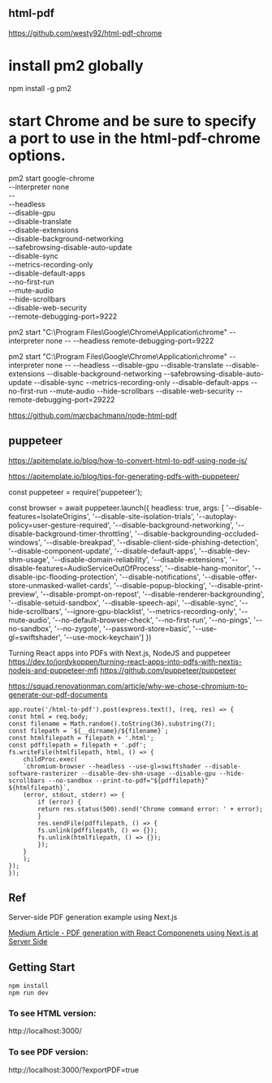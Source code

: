 
## html-pdf
https://github.com/westy92/html-pdf-chrome


# install pm2 globally
npm install -g pm2
# start Chrome and be sure to specify a port to use in the html-pdf-chrome options.
pm2 start google-chrome \
  --interpreter none \
  -- \
  --headless \
  --disable-gpu \
  --disable-translate \
  --disable-extensions \
  --disable-background-networking \
  --safebrowsing-disable-auto-update \
  --disable-sync \
  --metrics-recording-only \
  --disable-default-apps \
  --no-first-run \
  --mute-audio \
  --hide-scrollbars \
  --disable-web-security \
  --remote-debugging-port=9222

pm2 start "C:\Program Files\Google\Chrome\Application\chrome" --interpreter none -- --headless remote-debugging-port=9222

  pm2 start "C:\Program Files\Google\Chrome\Application\chrome" --interpreter none -- --headless --disable-gpu --disable-translate --disable-extensions --disable-background-networking --safebrowsing-disable-auto-update --disable-sync --metrics-recording-only --disable-default-apps --no-first-run --mute-audio --hide-scrollbars --disable-web-security --remote-debugging-port=29222

https://github.com/marcbachmann/node-html-pdf

## puppeteer
https://apitemplate.io/blog/how-to-convert-html-to-pdf-using-node-js/

https://apitemplate.io/blog/tips-for-generating-pdfs-with-puppeteer/

const puppeteer = require('puppeteer'); 

  const browser = await puppeteer.launch({
  headless: true,
  args: [   '--disable-features=IsolateOrigins',
            '--disable-site-isolation-trials',
            '--autoplay-policy=user-gesture-required',
            '--disable-background-networking',
            '--disable-background-timer-throttling',
            '--disable-backgrounding-occluded-windows',
            '--disable-breakpad',
            '--disable-client-side-phishing-detection',
            '--disable-component-update',
            '--disable-default-apps',
            '--disable-dev-shm-usage',
            '--disable-domain-reliability',
            '--disable-extensions',
            '--disable-features=AudioServiceOutOfProcess',
            '--disable-hang-monitor',
            '--disable-ipc-flooding-protection',
            '--disable-notifications',
            '--disable-offer-store-unmasked-wallet-cards',
            '--disable-popup-blocking',
            '--disable-print-preview',
            '--disable-prompt-on-repost',
            '--disable-renderer-backgrounding',
            '--disable-setuid-sandbox',
            '--disable-speech-api',
            '--disable-sync',
            '--hide-scrollbars',
            '--ignore-gpu-blacklist',
            '--metrics-recording-only',
            '--mute-audio',
            '--no-default-browser-check',
            '--no-first-run',
            '--no-pings',
            '--no-sandbox',
            '--no-zygote',
            '--password-store=basic',
            '--use-gl=swiftshader',
            '--use-mock-keychain']
})

Turning React apps into PDFs with Next.js, NodeJS and puppeteer
https://dev.to/jordykoppen/turning-react-apps-into-pdfs-with-nextjs-nodejs-and-puppeteer-mfi
https://github.com/puppeteer/puppeteer





https://squad.renovationman.com/article/why-we-chose-chromium-to-generate-our-pdf-documents

    app.route('/html-to-pdf').post(express.text(), (req, res) => {
    const html = req.body;
    const filename = Math.random().toString(36).substring(7);
    const filepath = `${__dirname}/${filename}`;
    const htmlfilepath = filepath + '.html';
    const pdffilepath = filepath + '.pdf';
    fs.writeFile(htmlfilepath, html, () => {
        childProc.exec(
        `chromium-browser --headless --use-gl=swiftshader --disable-software-rasterizer --disable-dev-shm-usage --disable-gpu --hide-scrollbars --no-sandbox --print-to-pdf="${pdffilepath}" ${htmlfilepath}`,
        (error, stdout, stderr) => {
            if (error) {
            return res.status(500).send('Chrome command error: ' + error);
            }
            res.sendFile(pdffilepath, () => {
            fs.unlink(pdffilepath, () => {});
            fs.unlink(htmlfilepath, () => {});
            });
        }
        );
    });
    });

## Ref
Server-side PDF generation example using Next.js

[Medium Article - PDF generation with React Componenets using Next.js at Server Side](https://medium.com/@stanleyfok/pdf-generation-with-react-componenets-using-next-js-at-server-side-ee9c2dea06a7)

## Getting Start

```
npm install
npm run dev
```

### To see HTML version:
http://localhost:3000/

### To see PDF version:
http://localhost:3000/?exportPDF=true

